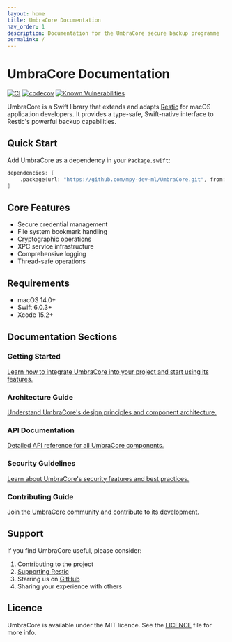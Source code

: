 ```yaml
---
layout: home
title: UmbraCore Documentation
nav_order: 1
description: Documentation for the UmbraCore secure backup programme
permalink: /
---
```


# UmbraCore Documentation

[![CI](https://github.com/mpy-dev-ml/UmbraCore/actions/workflows/ci.yml/badge.svg)](https://github.com/mpy-dev-ml/UmbraCore/actions/workflows/ci.yml)
[![codecov](https://codecov.io/gh/mpy-dev-ml/UmbraCore/branch/main/graph/badge.svg)](https://codecov.io/gh/mpy-dev-ml/UmbraCore)
[![Known Vulnerabilities](https://snyk.io/test/github/mpy-dev-ml/UmbraCore/badge.svg)](https://snyk.io/test/github/mpy-dev-ml/UmbraCore)

UmbraCore is a Swift library that extends and adapts [Restic](https://restic.net) for macOS application developers. It provides a type-safe, Swift-native interface to Restic's powerful backup capabilities.

## Quick Start

Add UmbraCore as a dependency in your `Package.swift`:

```swift
dependencies: [
    .package(url: "https://github.com/mpy-dev-ml/UmbraCore.git", from: "1.0.0")
]
```

## Core Features

- Secure credential management
- File system bookmark handling
- Cryptographic operations
- XPC service infrastructure
- Comprehensive logging
- Thread-safe operations

## Requirements

- macOS 14.0+
- Swift 6.0.3+
- Xcode 15.2+

## Documentation Sections

### Getting Started
[Learn how to integrate UmbraCore into your project and start using its features.](getting-started)

### Architecture Guide
[Understand UmbraCore's design principles and component architecture.](guides/architecture)

### API Documentation
[Detailed API reference for all UmbraCore components.](api)

### Security Guidelines
[Learn about UmbraCore's security features and best practices.](security/guidelines)

### Contributing Guide
[Join the UmbraCore community and contribute to its development.](contributing)

## Support

If you find UmbraCore useful, please consider:

1. [Contributing](contributing) to the project
2. [Supporting Restic](https://github.com/sponsors/fd0)
3. Starring us on [GitHub](https://github.com/mpy-dev-ml/UmbraCore)
4. Sharing your experience with others

## Licence

UmbraCore is available under the MIT licence. See the [LICENCE](LICENCE) file for more info.
